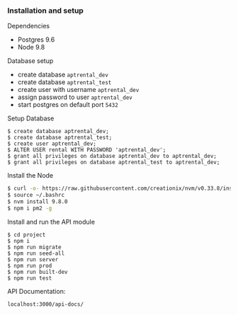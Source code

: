 
### Installation and setup

Dependencies
  - Postgres 9.6
  - Node 9.8

Database setup
  - create database ```aptrental_dev```
  - create database ```aptrental_test```
  - create user with username ```aptrental_dev```
  - assign password to user ```aptrental_dev```
  - start postgres on default port ```5432```


Setup Database

```$xslt
$ create database aptrental_dev;
$ create database aptrental_test;
$ create user aptrental_dev;
$ ALTER USER rental WITH PASSWORD 'aptrental_dev';
$ grant all privileges on database aptrental_dev to aptrental_dev;
$ grant all privileges on database aptrental_test to aptrental_dev;

```
Install the Node
```sh
$ curl -o- https://raw.githubusercontent.com/creationix/nvm/v0.33.8/install.sh | bash
$ source ~/.bashrc
$ nvm install 9.8.0
$ npm i pm2 -g
```

Install and run the API module
```
$ cd project
$ npm i
$ npm run migrate
$ npm run seed-all
$ npm run server
$ npm run prod
$ npm run built-dev
$ npm run test
```


API Documentation:
```
localhost:3000/api-docs/
```


